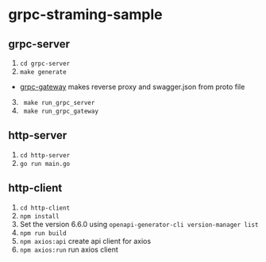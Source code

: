 # grpc-straming-sample

## grpc-server
1. ```cd grpc-server```
2. ```make generate```
  - [grpc-gateway](https://github.com/grpc-ecosystem/grpc-gateway) makes reverse proxy and swagger.json from proto file
3. ``` make run_grpc_server```
4. ``` make run_grpc_gateway```

## http-server
1. ```cd http-server```
2. ```go run main.go```


## http-client
1. ```cd http-client```
2. ```npm install```
3. Set the version 6.6.0 using ```openapi-generator-cli version-manager list```
4. ```npm run build```
5. ```npm axios:api``` create api client for axios
6. ```npm axios:run``` run axios client